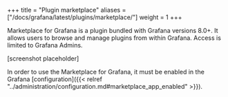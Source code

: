 +++
title = "Plugin marketplace"
aliases = ["/docs/grafana/latest/plugins/marketplace/"]
weight = 1
+++

Marketplace for Grafana is a plugin bundled with Grafana versions 8.0+. It allows users to browse and manage plugins from within Grafana. Access is limited to Grafana Admins.

[screenshot placeholder]

In order to use the Marketplace for Grafana, it must be enabled in the Grafana [configuration]({{< relref "../administration/configuration.md#marketplace_app_enabled" >}}).

